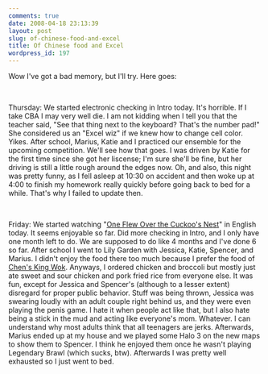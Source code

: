```yaml
---
comments: true
date: 2008-04-18 23:13:39
layout: post
slug: of-chinese-food-and-excel
title: Of Chinese food and Excel
wordpress_id: 197
---
```


Wow I've got a bad memory, but I'll try. Here goes:




 




Thursday: We started electronic checking in Intro today. It's horrible. If I take CBA I may very well die. I am not kidding when I tell you that the teacher said, "See that thing next to the keyboard? That's the number pad!" She considered us an "Excel wiz" if we knew how to change cell color. Yikes. After school, Marius, Katie and I practiced our ensemble for the upcoming competition. We'll see how that goes. I was driven by Katie for the first time since she got her liscense; I'm sure she'll be fine, but her driving is still a little rough around the edges now. Oh, and also, this night was pretty funny, as I fell asleep at 10:30 on accident and then woke up at 4:00 to finish my homework really quickly before going back to bed for a while. That's why I failed to update then.




 




Friday: We started watching "[One Flew Over the Cuckoo's Nest](http://en.wikipedia.org/wiki/One_Flew_Over_the_Cuckoo's_Nest_(film))" in English today. It seems enjoyable so far. Did more checking in Intro, and I only have one month left to do. We are supposed to do like 4 months and I've done 6 so far. After school I went to Lily Garden with Jessica, Katie, Spencer, and Marius. I didn't enjoy the food there too much because I prefer the food of [Chen's King Wok](http://www.kingwokchinese.com/). Anyways, I ordered chicken and broccoli but mostly just ate sweet and sour chicken and pork fried rice from everyone else. It was fun, except for Jessica and Spencer's (although to a lesser extent) disregard for proper public behavior. Stuff was being thrown, Jessica was swearing loudly with an adult couple right behind us, and they were even playing the penis game. I hate it when people act like that, but I also hate being a stick in the mud and acting like everyone's mom. Whatever. I can understand why most adults think that all teenagers are jerks. Afterwards, Marius ended up at my house and we played some Halo 3 on the new maps to show them to Spencer. I think he enjoyed them once he wasn't playing Legendary Brawl (which sucks, btw). Afterwards I was pretty well exhausted so I just went to bed.
